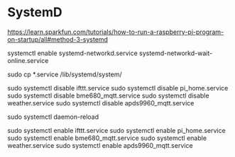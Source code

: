 # SystemD

https://learn.sparkfun.com/tutorials/how-to-run-a-raspberry-pi-program-on-startup/all#method-3-systemd

systemctl enable systemd-networkd.service systemd-networkd-wait-online.service

 sudo cp *.service /lib/systemd/system/


sudo systemctl disable ifttt.service
sudo systemctl disable  pi_home.service
sudo systemctl disable  bme680_mqtt.service
sudo systemctl disable  weather.service
sudo systemctl disable apds9960_mqtt.service

sudo systemctl daemon-reload

sudo systemctl enable ifttt.service
sudo systemctl enable pi_home.service
sudo systemctl enable bme680_mqtt.service
sudo systemctl enable weather.service
sudo systemctl enable apds9960_mqtt.service

